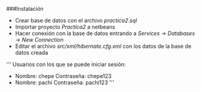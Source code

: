 ###Instalación
- Crear base de datos con el archivo *practica2.sql*
- Importar proyecto *Practica2* a netbeans
- Hacer conexión con la base de datos entrando a *Services* -> *Databases* -> *New Connection*
- Editar el archivo *src/xml/hibernate.cfg.xml* con los datos de la base de datos creada

'''
Usuarios con los que se puede iniciar sesión:
- Nombre: chepe
  Contraseña: chepe123
- Nombre: pachi
  Contraseña: pachi123
 '''